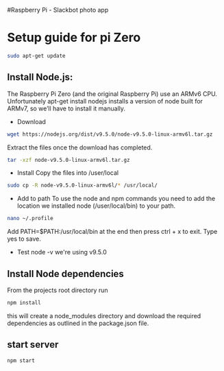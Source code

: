 #Raspberry Pi - Slackbot photo app

# Setup guide for pi Zero

```bash
sudo apt-get update
```


## Install Node.js:
The Raspberry Pi Zero (and the original Raspberry Pi) use an ARMv6 CPU. Unfortunately apt-get install nodejs installs a version of node built for ARMv7, so we’ll have to install it manually.

* Download
```bash
wget https://nodejs.org/dist/v9.5.0/node-v9.5.0-linux-armv6l.tar.gz
```

Extract the files once the download has completed.
```bash
tar -xzf node-v9.5.0-linux-armv6l.tar.gz
```

* Install
Copy the files into /user/local

```bash
sudo cp -R node-v9.5.0-linux-armv6l/* /usr/local/
```

* Add to path
To use the node and npm commands you need to add the location we installed node (/user/local/bin) to your path.

```bash
nano ~/.profile
```

Add PATH=$PATH:/usr/local/bin at the end then press ctrl + x to exit. Type yes to save.

* Test
node -v
we're using v9.5.0


## Install Node dependencies
From the projects root directory run
```bash
npm install
```

this will create a node_modules directory and download the required dependencies as outlined in the package.json file.


## start server
```bash
npm start
```


